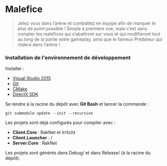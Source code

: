 # Malefice
> Jetez vous dans l’arène et combattez en équipe afin de marquer le plus de point possible ! Simple à première vue, mais c’est sans compter les maléfices qui s’abattront sur vous et qui modifieront tout au long de la partie votre gameplay, ainsi que le fameux Prédateur qui rôdera dans l’arène !

### Installation de l'environnement de développement

Installer :
* [Visual Studio 2015](https://intra-bocal.epitech.eu/index.php?pgid=msdnaa)
* [Git](https://git-scm.com/download/win)
* [CMake](https://cmake.org/download/)
* [DirectX SDK](https://www.microsoft.com/en-us/download/details.aspx?id=6812)

Se rendre à la racine du dépôt avec **Git Bash** et lancer la commande :
```
git submodule update --init --recursive
```

Les projets sont déjà configurés pour compiler avec :
* **Client.Core** : RakNet et Irrlicht
* **Client.Launcher** : /
* **Server.Core** : RakNet

Les projets sont générés dans Debug/ et dans Release/ (à la racine du dépôt).
